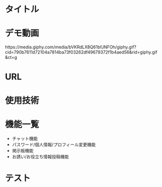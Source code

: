 <h1>タイトル</h1>

<h1>デモ動画</h1>
https://media.giphy.com/media/bVKRdLX8Q61bfJNFOh/giphy.gif?cid=790b7611d72104a7814ba73f03262df49679372f1b4aed56&rid=giphy.gif&ct=g

<h1>URL</h1>

<h1>使用技術</h1>

<h1>機能一覧</h1>
<ul>
 <li>チャット機能</li>
 <li>パスワード/個人情報/プロフィール変更機能</li>
 <li>掲示板機能</li>
 <li>お誘い/お役立ち情報投稿機能</li>
</ul>

<h1>テスト</h1>
